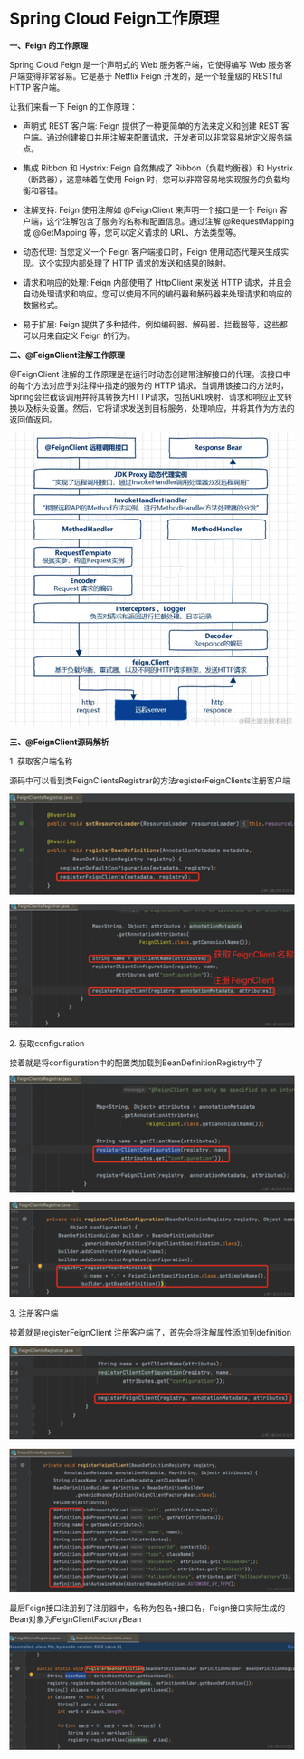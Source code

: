 # Spring Cloud Feign工作原理
**一、Feign 的工作原理**

Spring Cloud Feign 是一个声明式的 Web 服务客户端，它使得编写 Web 服务客户端变得非常容易。它是基于 Netflix Feign 开发的，是一个轻量级的 RESTful HTTP 客户端。

让我们来看一下 Feign 的工作原理：

*   声明式 REST 客户端: Feign 提供了一种更简单的方法来定义和创建 REST 客户端。通过创建接口并用注解来配置请求，开发者可以非常容易地定义服务端点。
    
*   集成 Ribbon 和 Hystrix: Feign 自然集成了 Ribbon（负载均衡器）和 Hystrix（断路器），这意味着在使用 Feign 时，您可以非常容易地实现服务的负载均衡和容错。
    
*   注解支持: Feign 使用注解如 @FeignClient 来声明一个接口是一个 Feign 客户端，这个注解包含了服务的名称和配置信息。通过注解 @RequestMapping 或 @GetMapping 等，您可以定义请求的 URL、方法类型等。
    
*   动态代理: 当您定义一个 Feign 客户端接口时，Feign 使用动态代理来生成实现。这个实现内部处理了 HTTP 请求的发送和结果的映射。
    
*   请求和响应的处理: Feign 内部使用了 HttpClient 来发送 HTTP 请求，并且会自动处理请求和响应。您可以使用不同的编码器和解码器来处理请求和响应的数据格式。
    
*   易于扩展: Feign 提供了多种插件，例如编码器、解码器、拦截器等，这些都可以用来自定义 Feign 的行为。
    

**二、@FeignClient注解工作原理**

@FeignClient 注解的工作原理是在运行时动态创建带注解接口的代理。该接口中的每个方法对应于对注释中指定的服务的 HTTP 请求。当调用该接口的方法时，Spring会拦截该调用并将其转换为HTTP请求，包括URL映射、请求和响应正文转换以及标头设置。然后，它将请求发送到目标服务，处理响应，并将其作为方法的返回值返回。

![](_assets/fc2eec03082f41bfbf1d208b29717c7a~tplv-k3u1fbpfcp-jj-mark!3024!0!0!0!q75.awebp.webp)

**三、@FeignClient源码解析**

1\. 获取客户端名称

源码中可以看到类FeignClientsRegistrar的方法registerFeignClients注册客户端

![](_assets/1dfe425c5df34bf791f26a3ab40164ff~tplv-k3u1fbpfcp-jj-mark!3024!0!0!0!q75.awebp.webp)

![](_assets/d0d148fb57334170822d9d822be15ed4~tplv-k3u1fbpfcp-jj-mark!3024!0!0!0!q75.awebp.webp)

2\. 获取configuration

接着就是将configuration中的配置类加载到BeanDefinitionRegistry中了

![](_assets/7d730d8f08af4845b1dd97cb55d0257c~tplv-k3u1fbpfcp-jj-mark!3024!0!0!0!q75.awebp.webp)

![](_assets/7e0daa7a1ebf44998af53dbb909dcbe1~tplv-k3u1fbpfcp-jj-mark!3024!0!0!0!q75.awebp.webp)

3\. 注册客户端

接着就是registerFeignClient 注册客户端了，首先会将注解属性添加到definition

![](_assets/d58b01cc538f4da7b3ee6f0b5da18def~tplv-k3u1fbpfcp-jj-mark!3024!0!0!0!q75.awebp.webp)

![](_assets/e72da88abb154118b4d3ca363a134eed~tplv-k3u1fbpfcp-jj-mark!3024!0!0!0!q75.awebp.webp)

最后Feign接口注册到了注册器中，名称为包名+接口名，Feign接口实际生成的Bean对象为FeignClientFactoryBean

![](_assets/18ab3d01d40741e1bac19e2926f6034d~tplv-k3u1fbpfcp-jj-mark!3024!0!0!0!q75.awebp.webp)